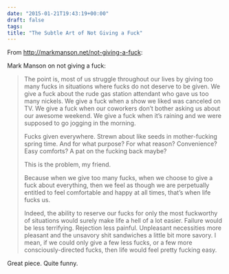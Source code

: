 ```yaml
---
date: "2015-01-21T19:43:19+00:00"
draft: false
tags: 
title: "The Subtle Art of Not Giving a Fuck"
---
```

From http://markmanson.net/not-giving-a-fuck:



Mark Manson on not giving a fuck:

> The point is, most of us struggle throughout our lives by giving too many fucks in situations where fucks do not deserve to be given. We give a fuck about the rude gas station attendant who gave us too many nickels. We give a fuck when a show we liked was canceled on TV. We give a fuck when our coworkers don’t bother asking us about our awesome weekend. We give a fuck when it’s raining and we were supposed to go jogging in the morning.
> 
> Fucks given everywhere. Strewn about like seeds in mother-fucking spring time. And for what purpose? For what reason? Convenience? Easy comforts? A pat on the fucking back maybe?
> 
> This is the problem, my friend.
> 
> Because when we give too many fucks, when we choose to give a fuck about everything, then we feel as though we are perpetually entitled to feel comfortable and happy at all times, that’s when life fucks us.
> 
> Indeed, the ability to reserve our fucks for only the most fuckworthy of situations would surely make life a hell of a lot easier. Failure would be less terrifying. Rejection less painful. Unpleasant necessities more pleasant and the unsavory shit sandwiches a little bit more savory. I mean, if we could only give a few less fucks, or a few more consciously-directed fucks, then life would feel pretty fucking easy.

Great piece. Quite funny.

